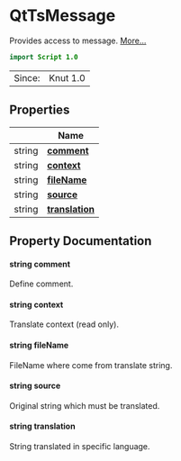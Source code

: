 # QtTsMessage

Provides access to message. [More...](#detailed-description)

```qml
import Script 1.0
```

<table>
<tr><td>Since:</td><td>Knut 1.0</td></tr>
</table>

## Properties

| | Name |
|-|-|
|string|**[comment](#comment)**|
|string|**[context](#context)**|
|string|**[fileName](#fileName)**|
|string|**[source](#source)**|
|string|**[translation](#translation)**|

## Property Documentation

#### <a name="comment"></a>string **comment**

Define comment.

#### <a name="context"></a>string **context**

Translate context (read only).

#### <a name="fileName"></a>string **fileName**

FileName where come from translate string.

#### <a name="source"></a>string **source**

Original string which must be translated.

#### <a name="translation"></a>string **translation**

String translated in specific language.
